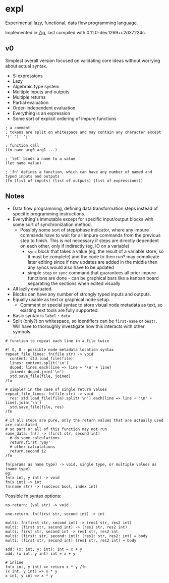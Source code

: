 # expl

Experimental lazy, functional, data flow programming language.

Implemented in [Zig](https://ziglang.org/), last compiled with 0.11.0-dev.1269+c2d37224c.

## v0

Simplest overall version focused on validating core ideas without worrying about actual syntax.

* S-expressions
* Lazy
* Algebraic type system
* Multiple inputs and outputs
* Multiple returns
* Partial evaluation
* Order-independent evaluation
* Everything is an expression
* Some sort of explicit ordering of impure functions

```
; a comment
; tokens are split on whitespace and may contain any character except '(' ')' ';'

; function call
(fn-name arg0 arg1 ...)

; 'let' binds a name to a value
(let name value)

; 'fn' defines a function, which can have any number of named and typed inputs and outputs
(fn (list of inputs) (list of outputs) (list of expressions))
```

## Notes

* Data flow programming, defining data transformation steps instead of specific programming instructions.
* Everything's immutable except for specific input/output blocks with some sort of synchronization method.
  * Possibly some sort of step/phase indicator, where any impure commands have to wait for all impure commands from the previous step to finish. This is not necessary if steps are directly dependent on each other, only if indirectly (eg, IO on a variable)
    * `sync` block that takes a value (eg, the result of a variable store, so it must be complete) and the code to then run? may complicate later editing since if new updates are added in the middle then any syncs would also have to be updated
    * simple `step` or `sync` command that guarantees all prior impure functions are done - can be graphical bars like a kanban board separating the sections when edited visually
* All lazily evaluated.
* Blocks can have any number of strongly typed inputs and outputs.
* Equally usable as text or graphical node setup.
  * Comment or special syntax to store visual node metadata as text, so existing text tools are fully supported.
* Basic syntax is `label` `:` `data`
* Split (only?) on whitespace, so identifiers can be `first-name` or `best!`. Will have to thoroughly investigate how this interacts with other symbols.

```
# function to repeat each line in a file twice

#! 0, 0 - possible node metadata location syntax
repeat_file_lines: fn(file str) -> void
  content: std.load_file(file)
  lines: content.split('\n')
  duped: lines.each(line => line + '\n' + line)
  joined: duped.join('\n')
  std.save_file(file, joined)
/fn

# simpler in the case of single return values
repeat_file_lines: fn(file str) -> void
  res: std.load_file(file).split('\n').each(line => line + '\n' + line).join('\n')
  std.save_file(file, res)
/fn

# if all steps are pure, only the return values that are actually used are calculated,
# so part or all of this function may not run
some_data: fn() -> (first str, second int)
  # do some calculations
  return.first 'yay'
  # other calculations
  return.second 12
/fn

fn(params as name type) -> void, single type, or multiple values as (name type)
eg:
fn(x int, y int) -> void
fn(x int) -> int
fn(name str) -> (success bool, index int)
```

Possible fn syntax options:
```
no-return: (val str) -> void

one-return: fn(first str, second int) -> int

multi: fn(first str, second int) -> (res1 str, res2 int)
multi: (first str, second int) -> (res1 str, res2 int)
multi: first str, second int -> res1 str, res2 int
multi: (first: str, second: int): (res1: str, res2: int) = body
multi: (first str, second int) (res1 str, res2 int) = body

add: (x: int, y: int): int = x + y
add: (x int, y int) int = x + y

# inline
fn(x int, y int) => return x * y /fn
(x int, y int) => x * y
x int, y int => x * y
```
